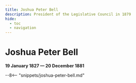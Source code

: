 ```yaml
---
title: Joshua Peter Bell
description: President of the Legislative Council in 1879
hide:
  - toc
  - navigation 
---
```


# Joshua Peter Bell

**19 January 1827 — 20 December 1881**

--8<-- "snippets/joshua-peter-bell.md"
